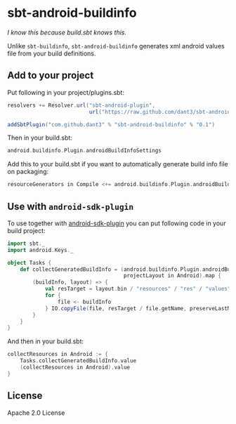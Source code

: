 sbt-android-buildinfo
=============

*I know this because build.sbt knows this.*

Unlike ```sbt-buildinfo```, ```sbt-android-buildinfo``` generates xml android values file from your build definitions.

Add to your project
-------
Put following in your project/plugins.sbt:
```scala
resolvers += Resolver.url("sbt-android-plugin",
                          url("https://raw.github.com/dant3/sbt-android-plugin/repo/"))(Resolver.ivyStylePatterns)

addSbtPlugin("com.github.dant3" % "sbt-android-buildinfo" % "0.1")
```

Then in your build.sbt:
```scala
android.buildinfo.Plugin.androidBuildInfoSettings
```

Add this to your build.sbt if you want to automatically generate build info file on packaging:
```scala
resourceGenerators in Compile <+= android.buildinfo.Plugin.androidBuildInfo
```

Use with ```android-sdk-plugin```
-------
To use together with [android-sdk-plugin](https://github.com/pfn/android-sdk-plugin) you can put following code in your build project:

```scala
import sbt._
import android.Keys._

object Tasks {
    def collectGeneratedBuildInfo = (android.buildinfo.Plugin.androidBuildInfo,
                                     projectLayout in Android).map {
        (buildInfo, layout) => {
            val resTarget = layout.bin / "resources" / "res" / "values"
            for {
                file <- buildInfo
            } IO.copyFile(file, resTarget / file.getName, preserveLastModified = true)
        }
    }
}
```

And then in your build.sbt:

```scala
collectResources in Android := {
    Tasks.collectGeneratedBuildInfo.value
    (collectResources in Android).value
}
```

License
-------

Apache 2.0 License
